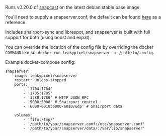 Runs v0.20.0 of [snapcast](https://github.com/badaix/snapcast) on the
latest debian:stable base image.

You'll need to supply a snapserver.conf, the default can be found [here](https://github.com/badaix/snapcast/blob/master/server/etc/snapserver.conf) as a reference.

Includes shairport-sync and librespot, and snapserver is built with
full support for both (using boost and expat).

You can override the location of the config file by overriding the docker
`COMMAND` like so: `docker run leakypixel/snapserver -c /path/to/config`.


Example docker-compose config:
```
snapserver:
    image: leakypixel/snapserver
    restart: unless-stopped
    ports:
        - '1704:1704'
        - '1705:1705'
        - '1780:1780' # HTTP JSON RPC
        - '5000:5000' # Shairport control
        - '6000-6010:6000-6010/udp' # Shairport data 

    volumes:
        - 'fifo:/tmp/'
        - '/path/to/your/snapserver.conf:/etc/snapserver.conf'
        - '/path/to/your/snapserver/data/:/var/lib/snapserver'
```
